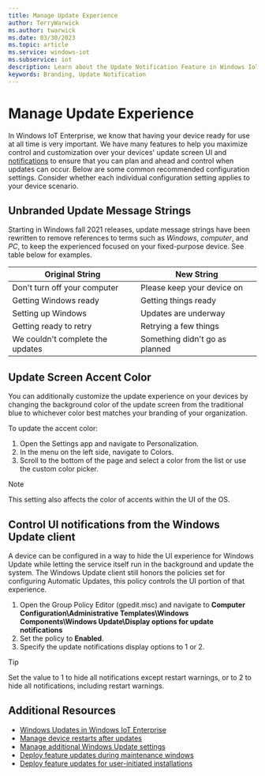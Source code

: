```yaml
---
title: Manage Update Experience
author: TerryWarwick
ms.author: twarwick
ms.date: 03/30/2023
ms.topic: article
ms.service: windows-iot
ms.subservice: iot
description: Learn about the Update Notification Feature in Windows IoT Enterprise.
keywords: Branding, Update Notification
---
```


# Manage Update Experience

In Windows IoT Enterprise, we know that having your device ready for use at all time is very important. We have many features to help you maximize control and customization over your devices' update screen UI and [notifications](/windows/deployment/update/waas-wu-settings#remove-access-to-use-all-windows-update-features) to ensure that you can plan and ahead and control when updates can occur. Below are some common recommended configuration settings. Consider whether each individual configuration setting applies to your device scenario.

## Unbranded Update Message Strings

Starting in Windows fall 2021 releases, update message strings have been rewritten to remove references to terms such as *Windows*, *computer*, and *PC*, to keep the experienced focused on your fixed-purpose device. See table below for examples.

| Original String | New String |
|-----------------|------------|
| Don't turn off your computer | Please keep your device on |
| Getting Windows ready | Getting things ready |
| Setting up Windows | Updates are underway |
| Getting ready to retry | Retrying a few things |
| We couldn't complete the updates | Something didn't go as planned |

## Update Screen Accent Color

You can additionally customize the update experience on your devices by changing the background color of the update screen from the traditional blue to whichever color best matches your branding of your organization.

To update the accent color:

1. Open the Settings app and navigate to Personalization.
1. In the menu on the left side, navigate to Colors.
1. Scroll to the bottom of the page and select a color from the list or use the custom color picker.

> [!NOTE]
>
> This setting also affects the color of accents within the UI of the OS.

## Control UI notifications from the Windows Update client

A device can be configured in a way to hide the UI experience for Windows Update while letting the service itself run in the background and update the system. The Windows Update client still honors the policies set for configuring Automatic Updates, this policy controls the UI portion of that experience.

1. Open the Group Policy Editor (gpedit.msc) and navigate to **Computer Configuration\Administrative Templates\Windows Components\Windows Update\Display options for update notifications**
1. Set the policy to **Enabled**.
1. Specify the update notifications display options to 1 or 2.

> [!TIP]
>
> Set the value to 1 to hide all notifications except restart warnings, or to 2 to hide all notifications, including restart warnings.

## Additional Resources

- [Windows Updates in Windows IoT Enterprise](../OS-Features/Updates.md)
- [Manage device restarts after updates](/windows/deployment/update/waas-restart)
- [Manage additional Windows Update settings](/windows/deployment/update/waas-wu-settings)
- [Deploy feature updates during maintenance windows](/windows/deployment/update/feature-update-maintenance-window)
- [Deploy feature updates for user-initiated installations](/windows/deployment/update/feature-update-user-install)
